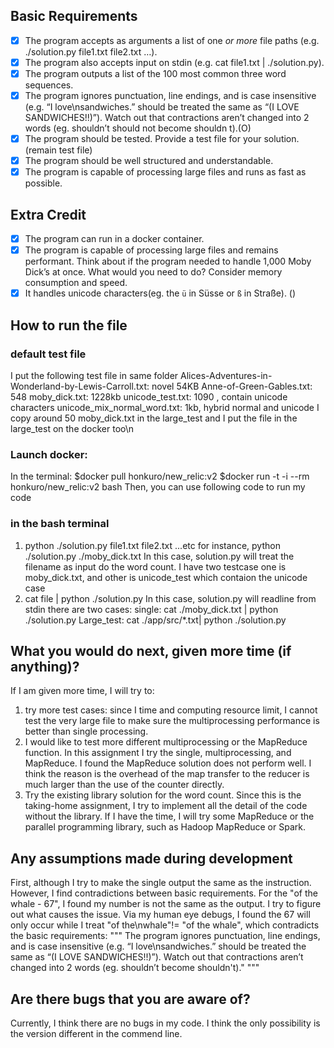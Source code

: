 ## Basic Requirements
- [x] The program accepts as arguments a list of one *or more* file paths (e.g. ./solution.py file1.txt file2.txt …).
- [x] The program also accepts input on stdin (e.g. cat file1.txt | ./solution.py).
- [x] The program outputs a list of the 100 most common three word sequences.
- [x] The program ignores punctuation, line endings, and is case insensitive (e.g. “I love\nsandwiches.” should be treated the same as “(I LOVE SANDWICHES!!)”). Watch out that contractions aren’t changed into 2 words (eg. shouldn’t should not become shouldn t).(O)
- [x] The program should be tested. Provide a test file for your solution. (remain test file)
- [x] The program should be well structured and understandable.
- [x] The program is capable of processing large files and runs as fast as possible.
## Extra Credit
- [x] The program can run in a docker container.
- [x] The program is capable of processing large files and remains performant. Think about if the program needed to handle 1,000 Moby Dick’s at once. What would you need to do? Consider memory consumption and speed.
- [x] It handles unicode characters(eg. the `ü` in Süsse or `ß` in Straße). ()
## How to run the file
### default test file
I put the following test file in same folder
  Alices-Adventures-in-Wonderland-by-Lewis-Carroll.txt: novel 54KB
  Anne-of-Green-Gables.txt: 548
  moby_dick.txt: 1228kb 
  unicode_test.txt: 1090 , contain unicode characters
  unicode_mix_normal_word.txt: 1kb, hybrid normal and unicode
I copy around 50 moby_dick.txt in the large_test and I put the file in the large_test on the docker too\n
### Launch docker:
In the terminal:
  $docker pull honkuro/new_relic:v2
  $docker run -t -i --rm honkuro/new_relic:v2 bash
Then, you can use following code to run my code
### in the bash terminal
1. python ./solution.py file1.txt file2.txt ...etc
for instance, 
  python ./solution.py ./moby_dick.txt
In this case, solution.py will treat the filename as input do the word count. I have two testcase one is moby_dick.txt, and other is unicode_test which contaion the unicode case
2. cat file | python ./solution.py
In this case, solution.py will readline from stdin
there are two cases:
  single: cat ./moby_dick.txt | python ./solution.py
  Large_test: cat ./app/src/*.txt| python ./solution.py

## What you would do next, given more time (if anything)?
If I am given more time, I will try to:
1. try more test cases: since I time and computing resource limit, I cannot test the very large file
to make sure the multiprocessing performance is better than single processing.
2. I would like to test more different multiprocessing or the MapReduce function. In this assignment
I try the single, multiprocessing, and MapReduce. I found the MapReduce solution does not perform well.
I think the reason is the overhead of the map transfer to the reducer is much larger than the use of the counter
directly.
3. Try the existing library solution for the word count.
Since this is the taking-home assignment, I try to implement all the detail of the code without the library.
If I have the time, I will try some MapReduce or the parallel programming library, such as Hadoop MapReduce
or Spark.

## Any assumptions made during development
First, although I try to make the single output the same as the instruction. However, I find contradictions
between basic requirements. For the "of the whale - 67", I found my number is not the same as the output. I try
to figure out what causes the issue. Via my human eye debugs, I found the 67 will only occur while I treat
"of the\nwhale"!= "of the whale", which contradicts the basic requirements:
"""
The program ignores punctuation, line endings,
and is case insensitive (e.g. “I love\nsandwiches.”
should be treated the same as “(I LOVE SANDWICHES!!)”).
Watch out that contractions aren’t changed into 2 words
(eg. shouldn’t become shouldn't)."
"""
## Are there bugs that you are aware of?
Currently, I think there are no bugs in my code.
I think the only possibility is the version different in the commend
line.
